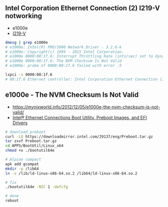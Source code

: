 
## Intel Corporation Ethernet Connection (2) I219-V notworking
* e1000e
* [I219-V](https://ark.intel.com/content/www/us/en/ark/products/82186/intel-ethernet-connection-i219-v.html)

```bash
dmesg | grep e1000e
# e1000e: Intel(R) PRO/1000 Network Driver - 3.2.6-k
# e1000e: Copyright(c) 1999 - 2015 Intel Corporation.
# e1000e 0000:00:1f.6: Interrupt Throttling Rate (ints/sec) set to dynamic conservative mode
# e1000e 0000:00:1f.6: The NVM Checksum Is Not Valid
# e1000e: probe of 0000:00:1f.6 failed with error -5

lspci -s 0000:00:1f.6
# 00:1f.6 Ethernet controller: Intel Corporation Ethernet Connection (2) I219-V
```

## e1000e - The NVM Checksum Is Not Valid

* https://mynixworld.info/2012/12/05/e1000e-the-nvm-checksum-is-not-valid/
* [Intel® Ethernet Connections Boot Utility, Preboot Images, and EFI Drivers](https://downloadcenter.intel.com/download/29137)

```bash
# download preboot
curl -LO https://downloadmirror.intel.com/29137/eng/Preboot.tar.gz
tar zxvf Preboot.tar.gz
cd APPS/BootUtil/Linux_x64
chmod +x ./bootutil64e

# Alpine compact
apk add gcompat
mkdir -p /lib64
ln -s /lib/ld-linux-x86-64.so.2 /lib64/ld-linux-x86-64.so.2

# fix
./bootutil64e -NIC 1 -defcfg

# done
reboot
```
